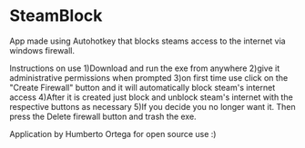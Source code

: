 # SteamBlock
App made using Autohotkey that blocks steams access to the internet via windows firewall.

Instructions on use
1)Download and run the exe from anywhere
2)give it administrative permissions when prompted
3)on first time use click on the "Create Firewall" button and it will automatically block steam's internet access
4)After it is created just block and unblock steam's internet with the respective buttons as necessary
5)If you decide you no longer want it.  Then press the Delete firewall button and trash the exe.  

Application by Humberto Ortega for open source use :)
